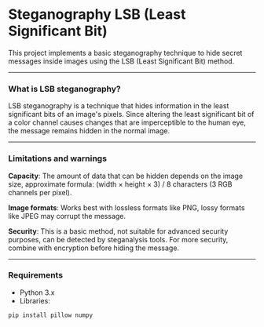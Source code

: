 # Steganography LSB (Least Significant Bit)

This project implements a basic steganography technique to hide secret messages inside images using the LSB (Least Significant Bit) method.

---

### What is LSB steganography?

LSB steganography is a technique that hides information in the least significant bits of an image's pixels. Since altering the least significant bit of a color channel causes changes that are imperceptible to the human eye, the message remains hidden in the normal image.

---

### Limitations and warnings

**Capacity**: The amount of data that can be hidden depends on the image size, approximate formula: (width × height × 3) / 8 characters (3 RGB channels per pixel).

**Image formats**: Works best with lossless formats like PNG, lossy formats like JPEG may corrupt the message.

**Security**: This is a basic method, not suitable for advanced security purposes, can be detected by steganalysis tools. For more security, combine with encryption before hiding the message.

---

### Requirements

- Python 3.x
- Libraries:
```bash
pip install pillow numpy
```